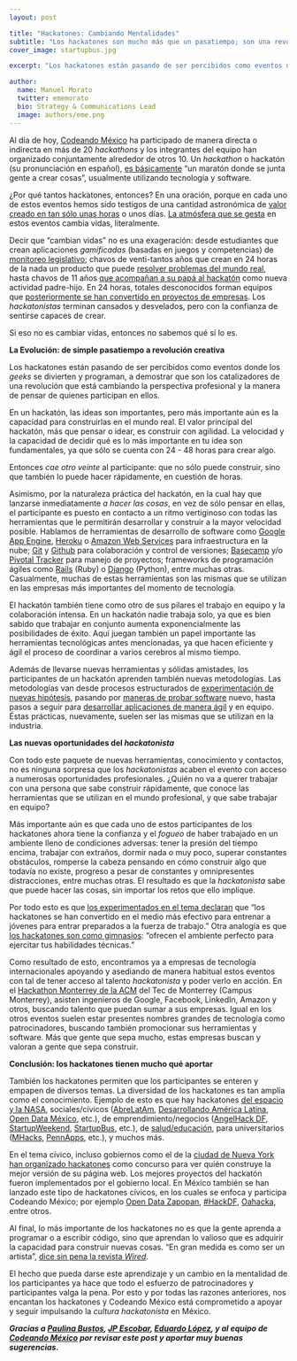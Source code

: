 ```yaml
---
layout: post

title: "Hackatones: Cambiando Mentalidades"
subtitle: "Los hackatones son mucho más que un pasatiempo; son una revolución creativa"
cover_image: startupbus.jpg

excerpt: "Los hackatones están pasando de ser percibidos como eventos donde los geeks se divierten y programan, a demostrar que son los catalizadores de una revolución que está cambiando la perspectiva profesional y la manera de pensar de quienes participan en ellos."

author:
  name: Manuel Morato
  twitter: ememorato
  bio: Strategy & Communications Lead
  image: authors/eme.png
---
```


Al día de hoy, [Codeando México](http://codeandomexico.org) ha participado de manera directa o indirecta en más de 20 _hackathons_ y los integrantes del equipo han organizado conjuntamente alrededor de otros 10. Un _hackathon_ o hackatón (su pronunciación en español), [es básicamente](http://mlh.io/blog/hackathons-are-taking-the-world-by-storm-02-21-2014/) “un maratón donde se junta gente a crear cosas”, usualmente utilizando tecnología y software.

¿Por qué tantos hackatones, entonces? En una oración, porque en cada uno de estos eventos hemos sido testigos de una cantidad astronómica de [valor creado en tan sólo unas horas](http://2012.desarrollandoamerica.org/desarrollando-america-latina-2012-ya-tiene-campeones-regionales/) o unos días. [La atmósfera que se gesta](http://youtu.be/qpKLMrV60fs) en estos eventos cambia vidas, literalmente.

Decir que “cambian vidas” no es una exageración: desde estudiantes que crean aplicaciones _gamificadas_ (basadas en juegos y competencias) de [monitoreo legislativo](https://itunes.apple.com/mx/app/diputados/id625548107?mt=8); chavos de venti-tantos años que crean en 24 horas de la nada un producto que puede [resolver problemas del mundo real](http://codigoespagueti.com/noticias/hackdf-ganadores-2014/), hasta chavos de 11 años [que acompañan a su papá al hackatón](http://twicsy.com/i/u8YSze) como nueva actividad padre-hijo. En 24 horas, totales desconocidos forman equipos que [posteriormente se han convertido en proyectos de empresas](http://hostspot.mx). Los _hackatonistas_ terminan cansados y desvelados, pero con la confianza de sentirse capaces de crear.

Si eso no es cambiar vidas, entonces no sabemos qué sí lo es.

**La Evolución: de simple pasatiempo a revolución creativa**

Los hackatones están pasando de ser percibidos como eventos donde los _geeks_ se divierten y programan, a demostrar que son los catalizadores de una revolución que está cambiando la perspectiva profesional y la manera de pensar de quienes participan en ellos.

En un hackatón, las ideas son importantes, pero más importante aún es la capacidad para construirlas en el mundo real. El valor principal del hackatón, más que pensar o idear, es construir con agilidad. La velocidad y la capacidad de decidir qué es lo más importante en tu idea son fundamentales, ya que sólo se cuenta con 24 - 48 horas para crear algo.

Entonces _cae otro veinte_ al participante: que no sólo puede construir, sino que también lo puede hacer rápidamente, en cuestión de horas.

Asimismo, por la naturaleza práctica del hackatón, en la cual hay que lanzarse inmediatamente _a hacer las cosas_, en vez de sólo pensar en ellas, el participante es puesto en contacto a un ritmo vertiginoso con todas las herramientas que le permitirán desarrollar y construir a la mayor velocidad posible. Hablamos de herramientas de desarrollo de software como [Google App Engine](https://cloud.google.com/products/app-engine/?utm_source=google&utm_medium=cpc&utm_campaign=appengine-search-global&gclid=CNuL4NbXyr4CFedFMgodUkYAJg), [Heroku](https://www.heroku.com) o [Amazon Web Services](http://aws.amazon.com/es/) para infraestructura en la nube; [Git](http://es.wikipedia.org/wiki/Git) y [Github](https://github.com) para colaboración y control de versiones; [Basecamp](http://basecamp.com) y/o [Pivotal Tracker](http://www.pivotaltracker.com) para manejo de proyectos; frameworks de programación ágiles como [Rails](http://es.wikipedia.org/wiki/Ruby_on_Rails) (Ruby) o [Django](https://www.djangoproject.com/) (Python), entre muchas otras. Casualmente, muchas de estas herramientas son las mismas que se utilizan en las empresas más importantes del momento de tecnología.

El hackatón también tiene como otro de sus pilares el trabajo en equipo y la colaboración intensa. En un hackatón nadie trabaja solo, ya que es bien sabido que trabajar en conjunto aumenta exponencialmente las posibilidades de éxito. Aquí juegan también un papel importante las herramientas tecnológicas antes mencionadas, ya que hacen eficiente y ágil el proceso de coordinar a varios cerebros al mismo tiempo.

Además de llevarse nuevas herramientas y sólidas amistades, los participantes de un hackatón aprenden también nuevas metodologías. Las metodologías van desde procesos estructurados de [experimentación de nuevas hipótesis](http://es.wikipedia.org/wiki/Lean_startup), pasando por [maneras de probar software](http://es.wikipedia.org/wiki/Desarrollo_guiado_por_pruebas) nuevo, hasta pasos a seguir para [desarrollar aplicaciones de manera ágil](http://es.wikipedia.org/wiki/Desarrollo_ágil_de_software) y en equipo. Éstas prácticas, nuevamente, suelen ser las mismas que se utilizan en la industria.

**Las nuevas oportunidades del _hackatonista_**

Con todo este paquete de nuevas herramientas, conocimiento y contactos, no es ninguna sorpresa que los _hackatonistas_ acaben el evento con acceso a numerosas oportunidades profesionales. ¿Quién no va a querer trabajar con una persona que sabe construir rápidamente, que conoce las herramientas que se utilizan en el mundo profesional, y que sabe trabajar en equipo?

Más importante aún es que cada uno de estos participantes de los hackatones ahora tiene la confianza y el _fogueo_ de haber trabajado en un ambiente lleno de condiciones adversas: tener la presión del tiempo encima, trabajar con extraños, dormir nada o muy poco, superar constantes obstáculos, romperse la cabeza pensando en cómo construir algo que todavía no existe, progreso a pesar de constantes y omnipresentes distracciones, entre muchas otras. El resultado es que la _hackatonista_ sabe que puede hacer las cosas, sin importar los retos que ello implique.

Por todo esto es que [los experimentados en el tema declaran](http://mlh.io/blog/hackathons-are-taking-the-world-by-storm-02-21-2014/) que “los hackatones se han convertido en el medio más efectivo para entrenar a jóvenes para entrar preparados a la fuerza de trabajo.” Otra analogía es que [los hackatones son como gimnasios](https://medium.com/hackathons-anonymous/7ebcd6bfda26): “ofrecen el ambiente perfecto para ejercitar tus habilidades técnicas.”

Como resultado de esto, encontramos ya a empresas de tecnología internacionales apoyando y asediando de manera habitual estos eventos con tal de tener acceso al talento _hackatonista_ y poder verlo en acción. En el [Hackathon Monterrey de la ACM](http://monterrey.acm.org/hackathon.html) del Tec de Monterrey (Campus Monterrey), asisten ingenieros de Google, Facebook, LinkedIn, Amazon y otros, buscando talento que puedan sumar a sus empresas. Igual en los otros eventos suelen estar presentes nombres grandes de tecnología como patrocinadores, buscando también promocionar sus herramientas y software. Más que gente que sepa mucho, estas empresas buscan y valoran a gente que sepa construir.

**Conclusión: los hackatones tienen mucho qué aportar**

También los hackatones permiten que los participantes se enteren y empapen de diversos temas. La diversidad de los hackatones es tan amplia como el conocimiento. Ejemplo de esto es que hay hackatones [del espacio y la NASA](https://2014.spaceappschallenge.org), sociales/cívicos ([AbreLatAm](http://blogs.lanacion.com.ar/data/datos-abiertos/abre-latam-por-una-region-de-datos-abiertos/), [Desarrollando América Latina](http://desarrollandoamerica.org), [Open Data México](http://opendata.mx/?filter=on&categorynoticias=hackatones-pasados), etc.), de emprendimiento/negocios ([AngelHack DF](http://www.angelhack.com/event/angelhack-mexico-city-spring-2014/), [StartupWeekend](http://startupweekend.mx), [StartupBus](http://www.youtube.com/watch?v=GNQo-YwJh5s&list=FLDkYCyAPI64lK5JAE75XDgQ&feature=share&index=3), etc.), de [salud/educación](http://www.gda.itesm.mx/agenda/evento.php?cual=1469), para universitarios ([MHacks](http://www.mhacks.org), [PennApps](http://2014f.pennapps.com), etc.), y muchos más.

En el tema cívico, incluso gobiernos como el de la [ciudad de Nueva York han organizado hackatones](http://hackny.org/a/spring2014hackathon/) como concurso para ver quién construye la mejor versión de su página web. Los mejores proyectos del hackatón fueron implementados por el gobierno local. En México también se han lanzado este tipo de hackatones cívicos, en los cuales se enfoca y participa Codeando México; por ejemplo [Open Data Zapopan](http://ciudadpixel.mx/open-data-zapopan/), [#HackDF](http://labplc.mx/hackdf-2/), [Oahacka](http://www.oahacka.mx), entre otros.

Al final, lo más importante de los hackatones no es que la gente aprenda a programar o a escribir código, sino que aprendan lo valioso que es adquirir la capacidad para construir nuevas cosas. “En gran medida es como ser un artista”, [dice sin pena la revista _Wired_](http://www.wired.com/2012/06/hackathons-arent-just-for-hacking/).

El hecho que pueda darse este aprendizaje y un cambio en la mentalidad de los participantes ya hace que todo el esfuerzo de patrocinadores y participantes valga la pena. Por esto y por todas las razones anteriores, nos encantan los hackatones y Codeando México está comprometido a apoyar y seguir impulsando la _cultura hackatonista_ en México.

***Gracias a [Paulina Bustos](http://twitter.com/paulinabustosa), [JP Escobar](http://twitter.com/juanpabloe), [Eduardo López](http://twitter.com/edolopez), y al equipo de [Codeando México](http://twitter.com/codeandomexico) por revisar este post y aportar muy buenas sugerencias.***